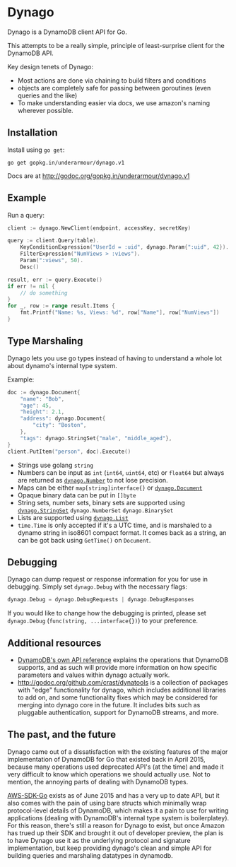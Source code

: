 Dynago
======

Dynago is a DynamoDB client API for Go.

This attempts to be a really simple, principle of least-surprise client for the DynamoDB API.

Key design tenets of Dynago:

 * Most actions are done via chaining to build filters and conditions
 * objects are completely safe for passing between goroutines (even queries and the like)
 * To make understanding easier via docs, we use amazon's naming wherever possible.

Installation
------------
Install using `go get`:

    go get gopkg.in/underarmour/dynago.v1

Docs are at http://godoc.org/gopkg.in/underarmour/dynago.v1

Example
-------

Run a query:

```go
client := dynago.NewClient(endpoint, accessKey, secretKey)

query := client.Query(table).
	KeyConditionExpression("UserId = :uid", dynago.Param{":uid", 42}).
	FilterExpression("NumViews > :views").
	Param(":views", 50).
	Desc()

result, err := query.Execute()
if err != nil {
	// do something
}
for _, row := range result.Items {
	fmt.Printf("Name: %s, Views: %d", row["Name"], row["NumViews"])
}
```

Type Marshaling
---------------

Dynago lets you use go types instead of having to understand a whole lot about dynamo's internal type system.

Example:

```go
doc := dynago.Document{
	"name": "Bob",
	"age": 45,
	"height": 2.1,
	"address": dynago.Document{
		"city": "Boston",
	},
	"tags": dynago.StringSet{"male", "middle_aged"},
}
client.PutItem("person", doc).Execute()
```

 * Strings use golang `string`
 * Numbers can be input as `int` (`int64`, `uint64`, etc) or `float64` but always are returned as [`dynago.Number`][dynagoNumber] to not lose precision.
 * Maps can be either `map[string]interface{}` or [`dynago.Document`][dynagoDocument]
 * Opaque binary data can be put in `[]byte`
 * String sets, number sets, binary sets are supported using [`dynago.StringSet`][dynagoStringSet] `dynago.NumberSet` `dynago.BinarySet`
 * Lists are supported using [`dynago.List`][dynagoList]
 * `time.Time` is only accepted if it's a UTC time, and is marshaled to a dynamo string in iso8601 compact format. It comes back as a string, an can be got back using `GetTime()` on `Document`.

[dynagoDocument]: http://godoc.org/gopkg.in/underarmour/dynago.v1#Document
[dynagoList]: http://godoc.org/gopkg.in/underarmour/dynago.v1#List
[dynagoNumber]: http://godoc.org/gopkg.in/underarmour/dynago.v1#Number
[dynagoStringSet]: http://godoc.org/gopkg.in/underarmour/dynago.v1#StringSet

Debugging
---------

Dynago can dump request or response information for you for use in debugging.
Simply set `dynago.Debug` with the necessary flags:

```go
dynago.Debug = dynago.DebugRequests | dynago.DebugResponses
```

If you would like to change how the debugging is printed, please set `dynago.Debug` (`func(string, ...interface{})`) to your preference.


Additional resources
--------------------
 * [DynamoDB's own API reference][apireference] explains the operations that DynamoDB supports, and as such will provide more information on how specific parameters and values within dynago actually work.
 * http://godoc.org/github.com/crast/dynatools is a collection of packages with "edge" functionality for dynago, which includes additional libraries to add on, and some functionality fixes which may be considered for merging into dynago core in the future. It includes bits such as pluggable authentication, support for DynamoDB streams, and more.

[apireference]: http://docs.aws.amazon.com/amazondynamodb/latest/APIReference/Welcome.html

The past, and the future
------------------------

Dynago came out of a dissatisfaction with the existing features of the major implementation of DynamoDB for Go that existed back in April 2015, because many operations used deprecated API's (at the time) and made it very difficult to know which operations we should actually use. Not to mention, the annoying parts of dealing with DynamoDB types.

[AWS-SDK-Go](https://github.com/aws/aws-sdk-go) exists as of June 2015 and has a very up to date API, but it also comes with the pain of using bare structs which minimally wrap protocol-level details of DynamoDB, which makes it a pain to use for writing applications (dealing with DynamoDB's internal type system is boilerplatey). For this reason, there's still a reason for Dynago to exist, but once Amazon has trued up their SDK and brought it out of developer preview, the plan is to have Dynago use it as the underlying protocol and signature implementation, but keep providing dynago's clean and simple API for building queries and marshaling datatypes in dynamodb.
